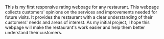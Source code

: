 This is my first responsive rating webpage for any restaurant.
This webpage collects customers' opinions on the services and improvements needed for future visits.
It provides the restaurant with a clear understanding of their customers' needs and areas of interest.
As my initial project, I hope this webpage will make the restaurant's work easier and help them better understand their customers.
